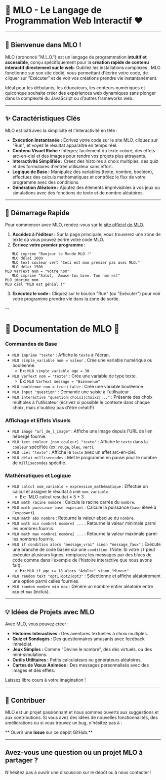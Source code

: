 # 🩷 MLO - Le Langage de Programmation Web Interactif ♥️

---

## 🚀 Bienvenue dans MLO !

MLO (prononcé "M.L.O.") est un langage de programmation **intuitif et accessible**, conçu spécifiquement pour la **création rapide de contenu interactif directement sur le web**. Oubliez les installations complexes : MLO fonctionne sur son site dédié, vous permettant d'écrire votre code, de cliquer sur "Exécuter" et de voir vos créations prendre vie instantanément.

Idéal pour les débutants, les éducateurs, les conteurs numériques et quiconque souhaite créer des expériences web dynamiques sans plonger dans la complexité du JavaScript ou d'autres frameworks web.

---

## ✨ Caractéristiques Clés

MLO est bâti avec la simplicité et l'interactivité en tête :

* **Exécution Instantanée :** Écrivez votre code sur le site MLO, cliquez sur "Run", et voyez le résultat apparaître en temps réel.
* **Contenu Visuel Riche :** Intégrez facilement du texte coloré, des effets arc-en-ciel et des images pour rendre vos projets plus attrayants.
* **Interactivité Simplifiée :** Créez des histoires à choix multiples, des quiz et des formulaires d'entrée utilisateur sans effort.
* **Logique de Base :** Manipulez des variables (texte, nombre, booléen), effectuez des calculs mathématiques et contrôlez le flux de votre programme avec des conditions.
* **Génération Aléatoire :** Ajoutez des éléments imprévisibles à vos jeux ou simulations avec des fonctions de texte et de nombre aléatoires.

---

## 📖 Démarrage Rapide

Pour commencer avec MLO, rendez-vous sur le [site officiel de MLO](https://mlo-code-m5z1rb0m.adaptive.ai/?_ogb=true&_evid=M2BzLrfqm86MpGC3).

1.  **Accédez à l'éditeur :** Sur la page principale, vous trouverez une zone de texte où vous pouvez écrire votre code MLO.
2.  **Écrivez votre premier programme :**
   
 ```
    MLO imprime "Bonjour le Monde MLO !"
    MLO délai 1000
    MLO text couleur vert "Ceci est mon premier pas avec MLO."
    MLO délai 1500
 MLO VarText nom = "Votre nom"
    MLO imprime "Salut,  Amuse-toi bien. Ton nom est"
MLO imprime nom
MLO ciel "MLO est génial !"
```

3.  **Exécutez le code :** Cliquez sur le bouton "Run" (ou "Exécuter") pour voir votre programme prendre vie dans la zone de sortie.

--
# 🩵 Documentation de MLO 🩵

### Commandes de Base

* `MLO imprime "texte"` : Affiche le `texte` à l'écran.
* `MLO simple_variable nom = valeur` : Crée une variable numérique ou booléenne.
    * Ex: `MLO simple_variable age = 30`
* `MLO VarText nom = "texte"` : Crée une variable de type texte.
    * Ex: `MLO VarText message = "Bienvenue"`
* `MLO booléenne nom = true` / `false` : Crée une variable booléenne 
* `MLO input "question"` : Demande une saisie à l'utilisateur. 
* `MLO interactive "question|choix1|choix2|..."` : Présente des choix multiples à l'utilisateur (écrivez si possible le contexte dans chaque choix, mais n'oubliez pas d'être créatif!)

### Affichage et Effets Visuels

* `MLO image "url_de_l_image"` : Affiche une image depuis l'URL de lien hébergé fournie.
* `MLO text couleur [nom_couleur] "texte"` : Affiche le `texte` dans la `couleur` spécifiée (ex: `rouge`, `bleu`, `vert`).
* `MLO ciel "texte"` : Affiche le `texte` avec un effet arc-en-ciel.
* `MLO délai millisecondes` : Met le programme en pause pour le nombre de `millisecondes` spécifié.

### Mathématiques et Logique

* `MLO calcul nom_variable = expression_mathématique` : Effectue un calcul et assigne le résultat à une `nom_variable`.
    * Ex: `MLO calcul resultat = 5 + 3 
* `MLO math racine nombre` : Calcule la racine carrée du `nombre`.
* `MLO math puissance base exposant` : Calcule la puissance (`base` élevé à l'`exposant`).
* `MLO math abs nombre` : Retourne la valeur absolue du `nombre`.
* `MLO math min nombre1 nombre2 ...` : Retourne la valeur minimale parmi les nombres fournis.
* `MLO math max nombre1 nombre2 ...` : Retourne la valeur maximale parmi les nombres fournis.
* `MLO if condition alors "message_vrai" sinon "message_faux"` : Exécute une branche de code basée sur une `condition`. (Note: Si votre `if` peut exécuter plusieurs lignes, remplacez les messages par des blocs de code comme dans l'exemple de l'histoire interactive que nous avons fait).
    * Ex: `MLO if age >= 18 alors "Adulte" sinon "Mineur"`
* `MLO random text "opt1|opt2|opt3"` : Sélectionne et affiche aléatoirement une option parmi celles fournies.
* `MLO random nombre min max` : Génère un nombre entier aléatoire entre `min` et `max` (inclus).

---

## 💡 Idées de Projets avec MLO

Avec MLO, vous pouvez créer :

* **Histoires Interactives :** Des aventures textuelles à choix multiples.
* **Quiz et Sondages :** Des questionnaires amusants avec feedback immédiat.
* **Jeux Simples :** Comme "Devine le nombre", des dés virtuels, ou des mini-simulations.
* **Outils Utilitaires :** Petits calculateurs ou générateurs aléatoires.
* **Cartes de Vœux Animées :** Des messages personnalisés avec des images et des effets.

Laissez libre cours à votre imagination !

---

## 🤝 Contribuer

MLO est un projet passionnant et nous sommes ouverts aux suggestions et aux contributions. Si vous avez des idées de nouvelles fonctionnalités, des améliorations ou si vous trouvez un bug, n'hésitez pas à :

** Ouvrir une **Issue** sur ce dépôt GitHub.**

---

## Avez-vous une question ou un projet MLO à partager ?

N'hésitez pas à ouvrir une discussion sur le dépôt ou à nous contacter !
